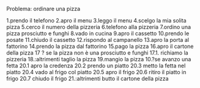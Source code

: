Problema: ordinare una pizza

1.prendo il telefono
2.apro il menu
3.leggo il menu
4.scelgo la mia solita pizza
5.cerco il numero della pizzeria
6.telefono alla pizzeria
7.ordino una pizza prosciutto e funghi
8.vado in cucina
9.apro il cassetto
10.prendo le posate
11.chiudo il cassetto
12.rispondo al campanello
13.apro la porta al fattorino
14.prendo la pizza dal fattorino
15.pago la pizza
16.apro il cartone della pizza
17 ? se la pizza non è una prosciutto e funghi
    17.1. richiamo la pizzeria
18.:altrimenti taglio la pizza
19.mangio la pizza
10.?se avanzo una fetta
    20.1 apro la credenza
    20.2 prendo un piatto
    20.3 metto la fetta nel piatto
    20.4 vado al frigo col piatto
    20.5 apro il frigo
    20.6 ritiro il piatto in frigo
    20.7 chiudo il frigo
21.:altrimenti butto il cartone della pizza